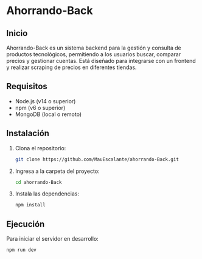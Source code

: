 # Ahorrando-Back

## Inicio
Ahorrando-Back es un sistema backend para la gestión y consulta de productos tecnológicos, permitiendo a los usuarios buscar, comparar precios y gestionar cuentas. Está diseñado para integrarse con un frontend y realizar scraping de precios en diferentes tiendas.

## Requisitos
- Node.js (v14 o superior)
- npm (v6 o superior)
- MongoDB (local o remoto)

## Instalación
1. Clona el repositorio:
   ```sh
   git clone https://github.com/MauEscalante/ahorrando-Back.git
   ```
2. Ingresa a la carpeta del proyecto:
   ```sh
   cd ahorrando-Back
   ```
3. Instala las dependencias:
   ```sh
   npm install
   ```

## Ejecución
Para iniciar el servidor en desarrollo:
```sh
npm run dev
```

